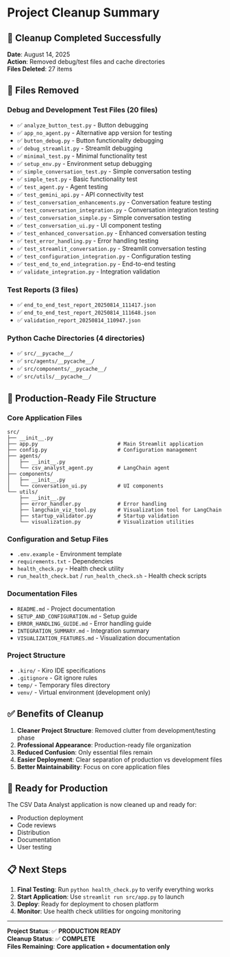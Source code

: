 # Project Cleanup Summary

## 🧹 Cleanup Completed Successfully

**Date**: August 14, 2025  
**Action**: Removed debug/test files and cache directories  
**Files Deleted**: 27 items

## 📁 Files Removed

### Debug and Development Test Files (20 files)
- ✅ `analyze_button_test.py` - Button debugging
- ✅ `app_no_agent.py` - Alternative app version for testing
- ✅ `button_debug.py` - Button functionality debugging
- ✅ `debug_streamlit.py` - Streamlit debugging
- ✅ `minimal_test.py` - Minimal functionality test
- ✅ `setup_env.py` - Environment setup debugging
- ✅ `simple_conversation_test.py` - Simple conversation testing
- ✅ `simple_test.py` - Basic functionality test
- ✅ `test_agent.py` - Agent testing
- ✅ `test_gemini_api.py` - API connectivity test
- ✅ `test_conversation_enhancements.py` - Conversation feature testing
- ✅ `test_conversation_integration.py` - Conversation integration testing
- ✅ `test_conversation_simple.py` - Simple conversation testing
- ✅ `test_conversation_ui.py` - UI component testing
- ✅ `test_enhanced_conversation.py` - Enhanced conversation testing
- ✅ `test_error_handling.py` - Error handling testing
- ✅ `test_streamlit_conversation.py` - Streamlit conversation testing
- ✅ `test_configuration_integration.py` - Configuration testing
- ✅ `test_end_to_end_integration.py` - End-to-end testing
- ✅ `validate_integration.py` - Integration validation

### Test Reports (3 files)
- ✅ `end_to_end_test_report_20250814_111417.json`
- ✅ `end_to_end_test_report_20250814_111648.json`
- ✅ `validation_report_20250814_110947.json`

### Python Cache Directories (4 directories)
- ✅ `src/__pycache__/`
- ✅ `src/agents/__pycache__/`
- ✅ `src/components/__pycache__/`
- ✅ `src/utils/__pycache__/`

## 📂 Production-Ready File Structure

### Core Application Files
```
src/
├── __init__.py
├── app.py                          # Main Streamlit application
├── config.py                       # Configuration management
├── agents/
│   ├── __init__.py
│   └── csv_analyst_agent.py        # LangChain agent
├── components/
│   ├── __init__.py
│   └── conversation_ui.py          # UI components
└── utils/
    ├── __init__.py
    ├── error_handler.py            # Error handling
    ├── langchain_viz_tool.py       # Visualization tool for LangChain
    ├── startup_validator.py        # Startup validation
    └── visualization.py            # Visualization utilities
```

### Configuration and Setup Files
- `.env.example` - Environment template
- `requirements.txt` - Dependencies
- `health_check.py` - Health check utility
- `run_health_check.bat` / `run_health_check.sh` - Health check scripts

### Documentation Files
- `README.md` - Project documentation
- `SETUP_AND_CONFIGURATION.md` - Setup guide
- `ERROR_HANDLING_GUIDE.md` - Error handling guide
- `INTEGRATION_SUMMARY.md` - Integration summary
- `VISUALIZATION_FEATURES.md` - Visualization documentation

### Project Structure
- `.kiro/` - Kiro IDE specifications
- `.gitignore` - Git ignore rules
- `temp/` - Temporary files directory
- `venv/` - Virtual environment (development only)

## ✅ Benefits of Cleanup

1. **Cleaner Project Structure**: Removed clutter from development/testing phase
2. **Professional Appearance**: Production-ready file organization
3. **Reduced Confusion**: Only essential files remain
4. **Easier Deployment**: Clear separation of production vs development files
5. **Better Maintainability**: Focus on core application files

## 🚀 Ready for Production

The CSV Data Analyst application is now cleaned up and ready for:
- Production deployment
- Code reviews
- Distribution
- Documentation
- User testing

## 📋 Next Steps

1. **Final Testing**: Run `python health_check.py` to verify everything works
2. **Start Application**: Use `streamlit run src/app.py` to launch
3. **Deploy**: Ready for deployment to chosen platform
4. **Monitor**: Use health check utilities for ongoing monitoring

---

**Project Status**: ✅ **PRODUCTION READY**  
**Cleanup Status**: ✅ **COMPLETE**  
**Files Remaining**: **Core application + documentation only**